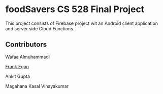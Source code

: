 # foodSavers CS 528 Final Project

This project consists of Firebase project wit an Android client application and server side Cloud Functions.

## Contributors

Wafaa Almuhammadi

[Frank Egan](fegan@wpi.edu)

Ankit Gupta

Magahana Kasal Vinayakumar
